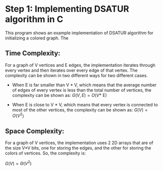 # Step 1: Implementing DSATUR algorithm in C
This program shows an example implementation of DSATUR algorithm for initializing a colored graph. The  

## Time Complexity:
For a graph of V vertices and E edges, the implementation iterates through every vertex and then iterates over every edge of that vertex. The complexity can be shown in two different ways for two different cases. 

- When E is far smaller than V * V, which means that the average number of edges of every vertex is less than the total number of vertices, the complexity can be shown as:
$G(V, E) = O(V *$ E)

- When E is close to V * V, which means that every vertex is connected to most of the other vertices, the complexity can be shown as:
$G(V) = O(V^2$)

## Space Complexity:
For a graph of V vertices, the implementation uses 2 2D arrays that are of the size V*V bits, one for storing the edges, and the other for storing the colors of vertices. So, the complexity is:

$G(V) = Θ(V^2$)
